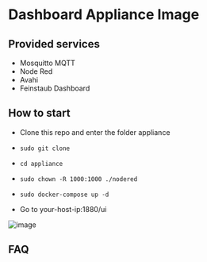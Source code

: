 # Dashboard Appliance Image

## Provided services

* Mosquitto MQTT
* Node Red
* Avahi
* Feinstaub Dashboard

## How to start

* Clone this repo and enter the folder appliance
* `sudo git clone`
* `cd appliance`
* `sudo chown -R 1000:1000 ./nodered`
* `sudo docker-compose up -d`

* Go to your-host-ip:1880/ui

![image](https://user-images.githubusercontent.com/64777432/124358217-98c3d580-dc1f-11eb-9f9a-7aacd25adb8b.png)


## FAQ

